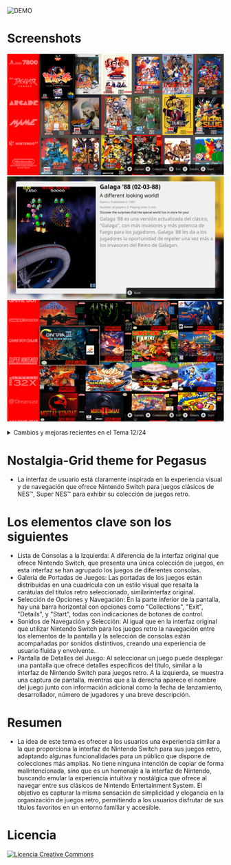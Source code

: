 ![DEMO](https://github.com/ZagonAb/Nostalgia-Grid/blob/6b742781306b170a159acf5f0724e62b1202628d/.meta/screenshots/DEMO.gif)

# Screenshots
![screenshot](https://github.com/ZagonAb/Nostalgia-Grid/blob/39595afa79c72868a9d8afa8ed9c7646d71782b4/.meta/screenshots/screenshot.png)
![screenshot1](https://github.com/ZagonAb/Nostalgia-Grid/blob/39595afa79c72868a9d8afa8ed9c7646d71782b4/.meta/screenshots/screenshot1.png)
![screenshot2](https://github.com/ZagonAb/Nostalgia-Grid/blob/39595afa79c72868a9d8afa8ed9c7646d71782b4/.meta/screenshots/screenshot2.png)

<details>
<summary>Cambios y mejoras recientes en el Tema 12/24</summary> 
  <br>
  
<details>
<summary>Mejora en el manejo de proporciones de imágenes en GridView</summary>

- Se implementó una solución para mejorar la visualización de imágenes en el GridView, corrigiendo problemas de recorte y posicionamiento cuando las imágenes se seleccionan y amplían.
- Se ha optimizado la carga de imágenes y el manejo del diseño de GridView.
</details>

<details>
<summary>Uso de texto en lugar de imágenes para elementos ausentes</summary>

- Se reemplazaron las imágenes default.png y default2.png por texto. En el caso de default.png, se agregó el título del juego, mientras que para default2.png se añadió el texto: "No image available". 
</details>

<details>
<summary>Varias mejoras para mejorar el rendimiento de GridView y la experiencia del usuario</summary>

- Se agregó una optimización dinámica de la resolución de la imagen según la orientación
- Se implementó la persistencia del diseño por colección para evitar cambios en el diseño de la cuadrícula al seleccionar imágenes
- Se corrigió el restablecimiento del diseño al cambiar entre colecciones para mantener la disposición adecuada de la cuadrícula
- Se agregaron controles de propiedad nula para evitar errores de consola durante las transiciones de imágenes (puede fallar)
- Se mejoró la estrategia de almacenamiento en caché de imágenes con una limpieza adecuada en los cambios de colección
- Se corrigieron los cálculos del diseño de la cuadrícula para mantener filas/columnas consistentes.
</details>

</details>

# Nostalgia-Grid theme for Pegasus
- La interfaz de usuario está claramente inspirada en la experiencia visual y de navegación que ofrece Nintendo Switch para juegos clásicos de NES™, Super NES™ para exhibir su colección de juegos retro.

# Los elementos clave son los siguientes
- Lista de Consolas a la Izquierda: A diferencia de la interfaz original  que ofrece  Nintendo Switch, que presenta una única colección de juegos, en esta interfaz se han agrupado los juegos de diferentes consolas.
- Galería de Portadas de Juegos: Las portadas de los juegos están distribuidas en una cuadrícula con un estilo visual que resalta la carátulas del títulos retro seleccionado, similarinterfaz original.
- Selección de Opciones y Navegación: En la parte inferior de la pantalla, hay una barra horizontal con opciones como "Collections", "Exit", "Details", y "Start", todas con indicaciones de botones de control.
- Sonidos de Navegación y Selección: Al igual que en la interfaz original que utilizar Nintendo Switch para los juegos retro la navegación entre los elementos de la pantalla y la selección de consolas están acompañadas por sonidos distintivos, creando una experiencia de usuario fluida y envolvente.
- Pantalla de Detalles del Juego: Al seleccionar un juego puede desplegar una pantalla que ofrece detalles específicos del título, similar a la interfaz de Nintendo Switch para juegos retro. A la izquierda, se muestra una captura de pantalla, mientras que a la derecha aparece el nombre del juego junto con información adicional como la fecha de lanzamiento, desarrollador, número de jugadores y una breve descripción.

# Resumen
- La idea de este tema es ofrecer a los usuarios una experiencia similar a la que proporciona la interfaz de Nintendo Switch para sus juegos retro, adaptando algunas funcionalidades para un público que dispone de colecciones más amplias. No tiene ninguna intención de copiar de forma malintencionada, sino que es un homenaje a la interfaz de Nintendo, buscando emular la experiencia intuitiva y nostálgica que ofrece al navegar entre sus clásicos de Nintendo Entertainment System. El objetivo es capturar la misma sensación de simplicidad y elegancia en la organización de juegos retro, permitiendo a los usuarios disfrutar de sus títulos favoritos en un entorno familiar y accesible.

# Licencia
<a rel="license" href="http://creativecommons.org/licenses/by-nc-sa/4.0/"><img alt="Licencia Creative Commons" style="border-width:0" src="https://i.creativecommons.org/l/by-nc-sa/4.0/88x31.png" /></a><br /><a rel="license" href="http://creativecommons.org/licenses/by-nc-sa/4.0/"></a>
